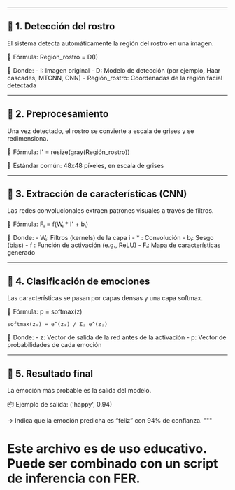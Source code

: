 --------------------------------------------
🔹 1. Detección del rostro
--------------------------------------------

El sistema detecta automáticamente la región del rostro en una imagen.

📐 Fórmula:
    Región_rostro = D(I)

🔸 Donde:
    - I: Imagen original
    - D: Modelo de detección (por ejemplo, Haar cascades, MTCNN, CNN)
    - Región_rostro: Coordenadas de la región facial detectada

--------------------------------------------
🔹 2. Preprocesamiento
--------------------------------------------

Una vez detectado, el rostro se convierte a escala de grises y se redimensiona.

📐 Fórmula:
    I' = resize(gray(Región_rostro))

🔸 Estándar común: 48x48 píxeles, en escala de grises

--------------------------------------------
🔹 3. Extracción de características (CNN)
--------------------------------------------

Las redes convolucionales extraen patrones visuales a través de filtros.

📐 Fórmula:
    Fᵢ = f(Wᵢ * I' + bᵢ)

🔸 Donde:
    - Wᵢ: Filtros (kernels) de la capa i
    - * : Convolución
    - bᵢ: Sesgo (bias)
    - f : Función de activación (e.g., ReLU)
    - Fᵢ: Mapa de características generado

--------------------------------------------
🔹 4. Clasificación de emociones
--------------------------------------------

Las características se pasan por capas densas y una capa softmax.

📐 Fórmula:
    p = softmax(z)

    softmax(zᵢ) = e^(zᵢ) / Σⱼ e^(zⱼ)

🔸 Donde:
    - z: Vector de salida de la red antes de la activación
    - p: Vector de probabilidades de cada emoción

--------------------------------------------
🔹 5. Resultado final
--------------------------------------------

La emoción más probable es la salida del modelo.

📦 Ejemplo de salida:
    ('happy', 0.94)

→ Indica que la emoción predicha es “feliz” con 94% de confianza.
"""

# Este archivo es de uso educativo. Puede ser combinado con un script de inferencia con FER.
